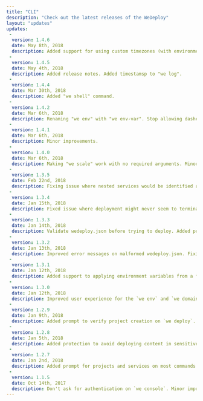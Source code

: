 ```yaml
---
title: "CLI"
description: "Check out the latest releases of the WeDeploy"
layout: "updates"
updates:
 -
  version: 1.4.6
  date: May 8th, 2018
  description: Added support for using custom timezones (with environment variable TZ). Added support for deploying Git repositories. Fixing missing "error counter". Minor improvements.
 -
  version: 1.4.5
  date: May 4th, 2018
  description: Added release notes. Added timestamsp to "we log".
 -
  version: 1.4.4
  date: Mar 30th, 2018
  description: Added "we shell" command.
 -
  version: 1.4.2
  date: Mar 6th, 2018
  description: Renaming "we env" with "we env-var". Stop allowing dashes on service ids. Minor improvements.
 -
  version: 1.4.1
  date: Mar 6th, 2018
  description: Minor improvements.
 -
  version: 1.4.0
  date: Mar 6th, 2018
  description: Making "we scale" work with no required arguments. Minor improvements.
 -
  version: 1.3.5
  date: Feb 22nd, 2018
  description: Fixing issue where nested services would be identified as services for the CLI. Fix skipping directories that have any files on the .gitignore list (instead of only the file itself). Minor improvements.
 -
  version: 1.3.4
  date: Jan 15th, 2018
  description: Fixed issue where deployment might never seem to terminate on CLI due to metadata type mismatch. Minor improvements.
 -
  version: 1.3.3
  date: Jan 14th, 2018
  description: Validate wedeploy.json before trying to deploy. Added prompt for selecting or creating a project id on `we deploy`. Added commands `we list projects` and `we list services`. Added the --no-tty flag to make it easier to use the CLI programmatically. Minor improvements.
 -
  version: 1.3.2
  date: Jan 13th, 2018
  description: Improved error messages on malformed wedeploy.json. Fixing bug on setting two environment variables at once. Added --replace flag to `we env set`. Minor improvements.
 -
  version: 1.3.1
  date: Jan 12th, 2018
  description: Added support to applying environment variables from a file on `we env set`. Minor improvements.
 -
  version: 1.3.0
  date: Jan 12th, 2018
  description: Improved user experience for the `we env` and `we domain` commands. Minor improvements.
 -
  version: 1.2.9
  date: Jan 9th, 2018
  description: Added prompt to verify project creation on `we deploy`. Improved removal protection, making you type the project or service name of the resource you want to remove on `we delete`. Minor improvements.
 -
  version: 1.2.8
  date: Jan 5th, 2018
  description: Added protection to avoid deploying content in sensitive directories such as the home directory. Minor improvements.
 -
  version: 1.2.7
  date: Jan 2nd, 2018
  description: Added prompt for projects and services on most commands. Added `we new` and `we open` commands. Minor improvements.
 -
  version: 1.1.5
  date: Oct 14th, 2017
  description: Don't ask for authentication on `we console`. Minor improvements.
---
```

